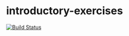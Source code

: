 
introductory-exercises
=====================


[![Build Status](https://travis-ci.org/aikin/introductory-exercises.png?branch=master)](https://travis-ci.org/aikin/introductory-exercises)
